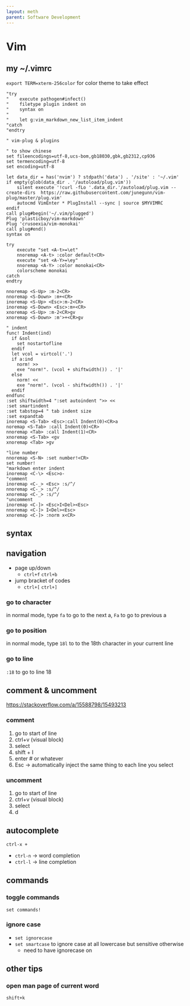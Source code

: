 ```yaml
---
layout: meth
parent: Software Development
---
```


# Vim

## my ~/.vimrc
`export TERM=xterm-256color` for color theme to take effect

```vim
"try
"    execute pathogen#infect()
"    filetype plugin indent on
"    syntax on
"
"    let g:vim_markdown_new_list_item_indent
"catch
"endtry

" vim-plug & plugins

" to show chinese
set fileencodings=utf-8,ucs-bom,gb18030,gbk,gb2312,cp936
set termencoding=utf-8
set encoding=utf-8

let data_dir = has('nvim') ? stdpath('data') . '/site' : '~/.vim'
if empty(glob(data_dir . '/autoload/plug.vim'))
    silent execute '!curl -fLo '.data_dir.'/autoload/plug.vim --create-dirs  https://raw.githubusercontent.com/junegunn/vim-plug/master/plug.vim'
    autocmd VimEnter * PlugInstall --sync | source $MYVIMRC
endif
call plug#begin('~/.vim/plugged')
Plug 'plasticboy/vim-markdown'
Plug 'crusoexia/vim-monokai'
call plug#end()
syntax on

try
    execute "set <A-t>=\et"
    nnoremap <A-t> :color default<CR>
    execute "set <A-Y>=\ey"
    nnoremap <A-Y> :color monokai<CR>
    colorscheme monokai
catch
endtry

nnoremap <S-Up> :m-2<CR>
nnoremap <S-Down> :m+<CR>
inoremap <S-Up> <Esc>:m-2<CR>
inoremap <S-Down> <Esc>:m+<CR>
xnoremap <S-Up> :m-2<CR>gv
xnoremap <S-Down> :m'>+<CR>gv

" indent
func! Indent(ind)
  if &sol
    set nostartofline
  endif
  let vcol = virtcol('.')
  if a:ind
    norm! >>
    exe "norm!". (vcol + shiftwidth()) . '|'
  else
    norm! <<
    exe "norm!". (vcol - shiftwidth()) . '|'
  endif
endfunc
:set shiftwidth=4 ":set autoindent ">> <<
:set smartindent
:set tabstop=4 " tab indent size
:set expandtab
inoremap <S-Tab> <Esc>:call Indent(0)<CR>a
noremap <S-Tab> :call Indent(0)<CR>
nnoremap <Tab> :call Indent(1)<CR>
xnoremap <S-Tab> <gv
xnoremap <Tab> >gv

"line number
nnoremap <S-N> :set number!<CR>
set number!
"markdown enter indent
inoremap <C-\> <Esc>o-
"comment
inoremap <C-_> <Esc> :s/^/
nnoremap <C-_> :s/^/
xnoremap <C-_> :s/^/
"uncomment
inoremap <C-]> <Esc>I<Del><Esc>
nnoremap <C-]> I<Del><Esc>
xnoremap <C-]> :norm x<CR>
```

## syntax
## navigation
- page up/down
	- `ctrl+f` `ctrl+b`
- jump bracket of codes
	- `ctrl+[` `ctrl+]`


### go to character
in normal mode, type `fa` to go to the next a, `Fa` to go to previous a

### go to position
in normal mode, type `18l` to to the 18th character in your current line

### go to line
`:18` to go to line 18

  
## comment & uncomment
https://stackoverflow.com/a/15588798/15493213

### comment
1.  go to start of line
2.  ctrl+v (visual block)
3.  select
4.  shift + I
5.  enter # or whatever
6.  Esc → automatically inject the same thing to each line you select
    
### uncomment
1.  go to start of line
2.  ctrl+v (visual block)
3.  select
4.  d

## autocomplete
`ctrl-x +`
- `ctrl-n` → word completion
- `ctrl-l` → line completion


## commands
### toggle commands
`set commands!`

### ignore case
- `set ignorecase`
- `set smartcase` to ignore case at all lowercase but sensitive otherwise
	- need to have ignorecase on

## other tips
### open man page of current word
`shift+k`